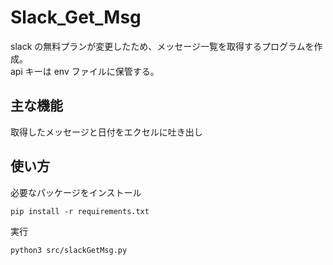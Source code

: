 # Slack_Get_Msg

slack の無料プランが変更したため、メッセージ一覧を取得するプログラムを作成。\
api キーは env ファイルに保管する。

## 主な機能
取得したメッセージと日付をエクセルに吐き出し

## 使い方
必要なパッケージをインストール
```
pip install -r requirements.txt
```
実行

```
python3 src/slackGetMsg.py
 ```
